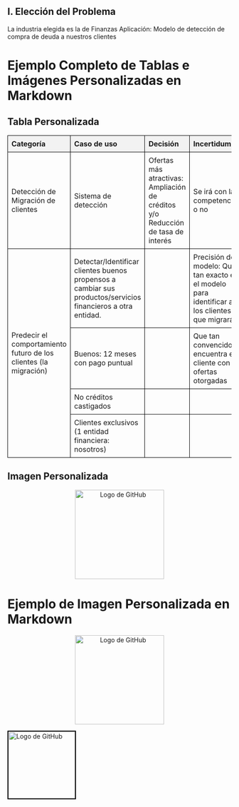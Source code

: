 ## I. Elección del Problema
La industria elegida es la de Finanzas
Aplicación: Modelo de detección de compra de deuda a nuestros clientes

# Ejemplo Completo de Tablas e Imágenes Personalizadas en Markdown

<style>
  table {
    width: 100%;
    border-collapse: collapse;
  }
  th, td {
    border: 1px solid black;
    padding: 8px;
    text-align: left;
  }
  th {
    background-color: #f2f2f2;
  }
</style>

## Tabla Personalizada

<table>
  <tr>
    <th>Categoría</th>
    <th>Caso de uso</th>
    <th>Decisión</th>
    <th>Incertidumbre</th>
    <th>Resultado</th>
  </tr>
  <tr>
    <td>Detección de Migración de clientes</td>
    <td>Sistema de detección</td>
    <td>Ofertas más atractivas: Ampliación de créditos y/o Reducción de tasa de interés</td>
    <td>Se irá con la competencia o no</td>
    <td>Mayor fidelización de clientes, menor reducción de clientes.</td>
  </tr>
  <tr>
    <td rowspan="4">Predecir el comportamiento futuro de los clientes (la migración)</td>
    <td>Detectar/Identificar clientes buenos propensos a cambiar sus productos/servicios financieros a otra entidad.</td>
    <td></td>
    <td>Precisión del modelo: Que tan exacto es el modelo para identificar a los clientes que migrarán</td>
    <td>Tasa de cuantos clientes migran</td>
  </tr>
  <tr>
    <td>Buenos: 12 meses con pago puntual</td>
    <td></td>
    <td>Que tan convencido se encuentra el cliente con las ofertas otorgadas</td>
    <td></td>
  </tr>
  <tr>
    <td>No créditos castigados</td>
    <td></td>
    <td></td>
    <td></td>
  </tr>
  <tr>
    <td>Clientes exclusivos (1 entidad financiera: nosotros)</td>
    <td></td>
    <td></td>
    <td></td>
  </tr>
</table>

## Imagen Personalizada

<p align="center">
  <img src="https://github.githubassets.com/images/modules/logos_page/GitHub-Mark.png" alt="Logo de GitHub" width="200" height="200">
</p>

# Ejemplo de Imagen Personalizada en Markdown

<!-- Imagen con tamaño ajustado y alineada al centro -->
<p align="center">
  <img src="https://github.githubassets.com/images/modules/logos_page/GitHub-Mark.png" alt="Logo de GitHub" width="200" height="200">
</p>

<!-- Imagen con un tamaño específico y borde -->
<img src="https://github.githubassets.com/images/modules/logos_page/GitHub-Mark.png" alt="Logo de GitHub" style="width: 150px; height: 150px; border: 2px solid black;">
